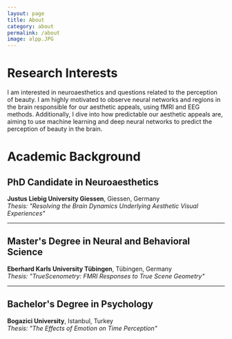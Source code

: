 ```yaml
---
layout: page
title: About
category: about
permalink: /about
image: alpp.JPG
---
```


# Research Interests

I am interested in neuroaesthetics and questions related to the perception of beauty. I am highly motivated to observe neural networks and regions in the brain responsible for our aesthetic appeals, using fMRI and EEG methods. Additionally, I dive into how predictable our aesthetic appeals are, aiming to use machine learning and deep neural networks to predict the perception of beauty in the brain.


# Academic Background

## PhD Candidate in Neuroaesthetics
**Justus Liebig University Giessen**, Giessen, Germany  
*Thesis: "Resolving the Brain Dynamics Underlying Aesthetic Visual Experiences"*

---

## Master's Degree in Neural and Behavioral Science
**Eberhard Karls University Tübingen**, Tübingen, Germany  
*Thesis: "TrueScenometry: FMRI Responses to True Scene Geometry"*

---

## Bachelor's Degree in Psychology
**Bogazici University**, Istanbul, Turkey  
*Thesis: "The Effects of Emotion on Time Perception"*


